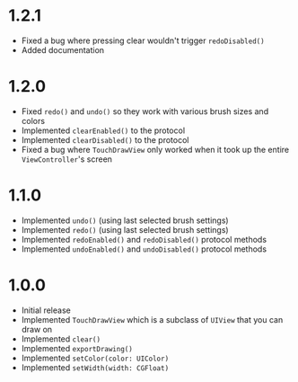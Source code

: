 # 1.2.1

- Fixed a bug where pressing clear wouldn't trigger `redoDisabled()`
- Added documentation

# 1.2.0

- Fixed `redo()` and `undo()` so they work with various brush sizes and colors
- Implemented `clearEnabled()` to the protocol
- Implemented `clearDisabled()` to the protocol
- Fixed a bug where `TouchDrawView` only worked when it took up the entire `ViewController`'s screen

# 1.1.0

- Implemented `undo()` (using last selected brush settings)
- Implemented `redo()` (using last selected brush settings)
- Implemented `redoEnabled()` and `redoDisabled()` protocol methods
- Implemented `undoEnabled()` and `undoDisabled()` protocol methods

# 1.0.0

- Initial release
- Implemented `TouchDrawView` which is a subclass of `UIView` that you can draw on
- Implemented `clear()`
- Implemented `exportDrawing()`
- Implemented `setColor(color: UIColor)`
- Implemented `setWidth(width: CGFloat)`
